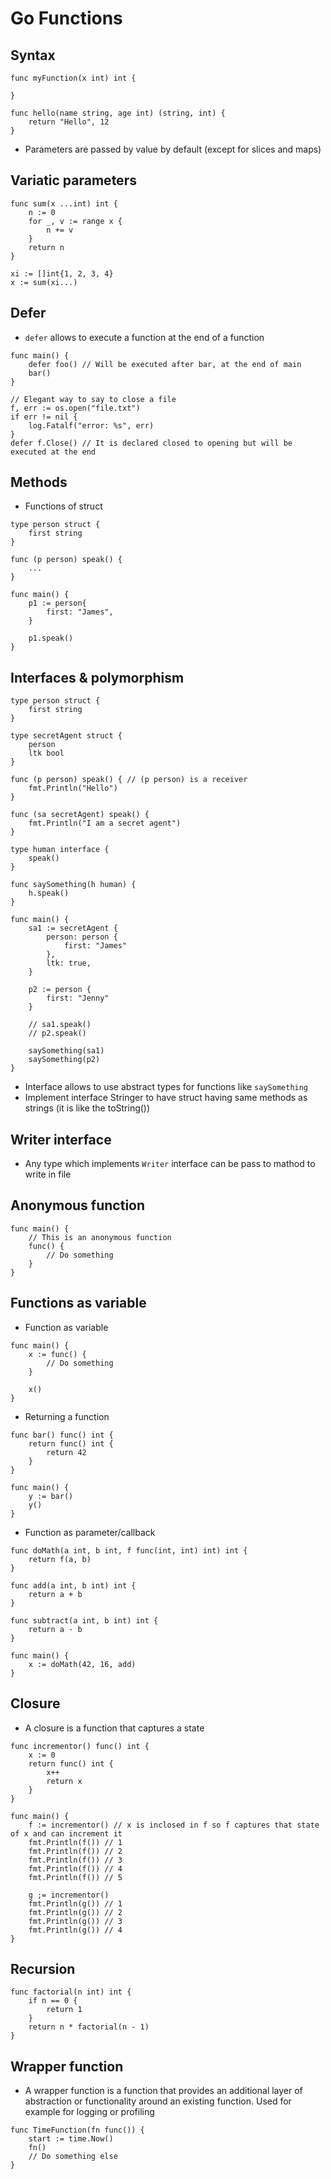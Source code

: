 # Go Functions

## Syntax
```
func myFunction(x int) int {

}

func hello(name string, age int) (string, int) {
    return "Hello", 12
}
```
* Parameters are passed by value by default (except for slices and maps)

## Variatic parameters
```
func sum(x ...int) int {
    n := 0
    for _, v := range x {
        n += v
    }
    return n
}

xi := []int{1, 2, 3, 4}
x := sum(xi...)
```

## Defer
* `defer` allows to execute a function at the end of a function
```
func main() {
    defer foo() // Will be executed after bar, at the end of main
    bar()
}

// Elegant way to say to close a file
f, err := os.open("file.txt")
if err != nil {
    log.Fatalf("error: %s", err)
}
defer f.Close() // It is declared closed to opening but will be executed at the end
```

## Methods
* Functions of struct
```
type person struct {
    first string
}

func (p person) speak() {
    ...
}

func main() {
    p1 := person{
        first: "James",
    }

    p1.speak()
}
```

## Interfaces & polymorphism
```
type person struct {
    first string
}

type secretAgent struct {
    person
    ltk bool
}

func (p person) speak() { // (p person) is a receiver
    fmt.Println("Hello")
}

func (sa secretAgent) speak() {
    fmt.Println("I am a secret agent")
}

type human interface {
    speak()
}

func saySomething(h human) {
    h.speak()
}

func main() {
    sa1 := secretAgent {
        person: person {
            first: "James"
        },
        ltk: true,
    }

    p2 := person {
        first: "Jenny"
    }

    // sa1.speak()
    // p2.speak()

    saySomething(sa1)
    saySomething(p2)
}
```
* Interface allows to use abstract types for functions like `saySomething`
* Implement interface Stringer to have struct having same methods as strings (it is like the toString())

## Writer interface
* Any type which implements `Writer` interface can be pass to mathod to write in file

## Anonymous function
```
func main() {
    // This is an anonymous function
    func() {
        // Do something
    }
}
```

## Functions as variable
* Function as variable
```
func main() {
    x := func() {
        // Do something
    }

    x()
}
```
* Returning a function
```
func bar() func() int {
    return func() int {
        return 42
    }
}

func main() {
    y := bar()
    y()
}
```
* Function as parameter/callback
```
func doMath(a int, b int, f func(int, int) int) int {
    return f(a, b)
}

func add(a int, b int) int {
    return a + b
}

func subtract(a int, b int) int {
    return a - b
}

func main() {
    x := doMath(42, 16, add)
}
```

## Closure
* A closure is a function that captures a state
```
func incrementor() func() int {
    x := 0
    return func() int {
        x++
        return x
    }
}

func main() {
    f := incrementor() // x is inclosed in f so f captures that state of x and can increment it
    fmt.Println(f()) // 1
	fmt.Println(f()) // 2
	fmt.Println(f()) // 3
	fmt.Println(f()) // 4
	fmt.Println(f()) // 5

    g ;= incrementor()
    fmt.Println(g()) // 1
    fmt.Println(g()) // 2
    fmt.Println(g()) // 3
    fmt.Println(g()) // 4
}
```

## Recursion
```
func factorial(n int) int {
    if n == 0 {
        return 1
    }
    return n * factorial(n - 1)
}
```

## Wrapper function
* A wrapper function is a function that provides an additional layer of abstraction or functionality around an existing function. Used for example for logging or profiling
```
func TimeFunction(fn func()) {
    start := time.Now()
    fn()
    // Do something else
}
```